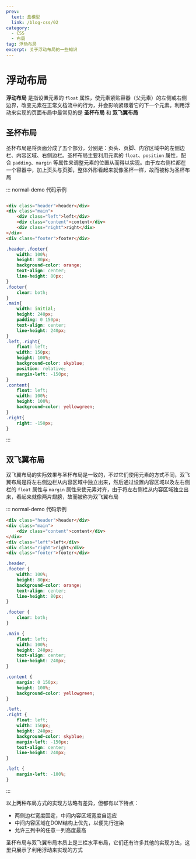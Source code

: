 ```yaml
---
prev:
  text: 盒模型
  link: /blog-css/02
category:
  - CSS
  - 布局
tag: 浮动布局
excerpt: 关于浮动布局的一些知识
---
```


<!-- **CSS 布局** 是我们开发页面的基础之一，使用合理的布局来组织页面上类目繁多的元素，可以使我们的页面内容更加流畅，外形更加美观。下面会简单介绍几种常见的布局 -->

# 浮动布局

**浮动布局** 是指设置元素的 `float` 属性，使元素紧贴容器（父元素）的左侧或右侧边界，改变元素在正常文档流中的行为，并会影响紧跟着它的下一个元素。利用浮动来实现的页面布局中最常见的是 **圣杯布局** 和 **双飞翼布局**

## 圣杯布局
圣杯布局是将页面分成了五个部分，分别是：页头、页脚、内容区域中的左侧边栏、内容区域、右侧边栏。圣杯布局主要利用元素的 `float`、`position` 属性，配合 `padding`、`margin` 等属性来调整元素的位置从而得以实现。由于左右侧栏都在一个容器中，加上页头与页脚，整体外形看起来就像圣杯一样，故而被称为圣杯布局

::: normal-demo 代码示例

```html

<div class="header">header</div>
<div class="main">
    <div class="left">left</div>
    <div class="content">content</div>
    <div class="right">right</div>
</div>
<div class="footer">footer</div>

```

```css
.header,.footer{
    width: 100%;
    height: 80px;
    background-color: orange;
    text-align: center;
    line-height: 80px;
}
.footer{
    clear: both;
}
.main{
    width: initial;
    height: 240px;
    padding: 0 150px;
    text-align: center;
    line-height: 240px;
}
.left,.right{
    float: left;
    width: 150px;
    height: 100%;
    background-color: skyblue;
    position: relative;
    margin-left: -150px;
}
.content{
    float: left;
    width: 100%;
    height: 100%;
    background-color: yellowgreen;
}
.right{
    right: -150px;
}
```
:::



## 双飞翼布局
双飞翼布局的实际效果与圣杯布局是一致的，不过它们使用元素的方式不同，双飞翼布局是将左右侧边栏从内容区域中独立出来，然后通过设置内容区域以及左右侧栏的 `float` 属性与 `margin` 属性来使元素对齐，由于将左右侧栏从内容区域独立出来，看起来就像两片翅膀，故而被称为双飞翼布局


::: normal-demo 代码示例

```html
<div class="header">header</div>
<div class="main">
    <div class="content">content</div>
</div>
<div class="left">left</div>
<div class="right">right</div>
<div class="footer">footer</div>
```

```css
.header,
.footer {
    width: 100%;
    height: 80px;
    background-color: orange;
    text-align: center;
    line-height: 80px;
}

.footer {
    clear: both;
}

.main {
    float: left;
    width: 100%;
    height: 240px;
    text-align: center;
    line-height: 240px;
}

.content {
    margin: 0 150px;
    height: 100%;
    background-color: yellowgreen;
}

.left,
.right {
    float: left;
    width: 150px;
    height: 240px;
    background-color: skyblue;
    margin-left: -150px;
    text-align: center;
    line-height: 240px;
}

.left {
    margin-left: -100%;
}
```
:::

以上两种布局方式的实现方法略有差异，但都有以下特点：
* 两侧边栏宽度固定，中间内容区域宽度自适应
* 中间内容区域在DOM结构上优先，以便先行渲染
* 允许三列中的任意一列高度最高


<Minfo>

圣杯布局与双飞翼布局本质上是三栏水平布局，它们还有许多其他的实现方法，这里只展示了利用浮动来实现的方式

</Minfo>